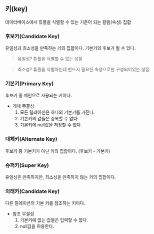 ## 키(key)

데이터베이스에서 튜플을 식별할 수 있는 기준이 되는 칼럼(속성) 집합

### 후보키(Candidate Key)

유일성과 최소성을 만족하는 키의 집합이다. 기본키의 후보가 될 수 있다.

> 유일성? 튜플을 식별할 수 있는 성질

> 최소성? 튜플을 식별하는데 반드시 필요한 속성으로만 구성되어있는 성질

### 기본키(Primary Key)

후보키 중 메인으로 사용되는 키이다.

- 개체 무결성
  1. 모든 릴레이션은 하나의 기본키를 가진다.
  2. 기본키의 값들은 중복할 수 없다.
  3. 기본키에 null값을 저장할 수 없다.

### 대체키(Alternate Key)

후보키 중 기본키가 아닌 키의 집합이다. (후보키 - 기본키)

### 슈퍼키(Super Key)

유일성은 만족하지만, 최소성을 만족하지 않는 키의 집합이다.

### 외래키(Candidate Key)

다른 릴레이션의 기본 키를 참조하는 키이다.

- 참조 무결성
  1. 기본키에 없는 값들은 입력할 수 없다.
  2. null값을 허용한다.
